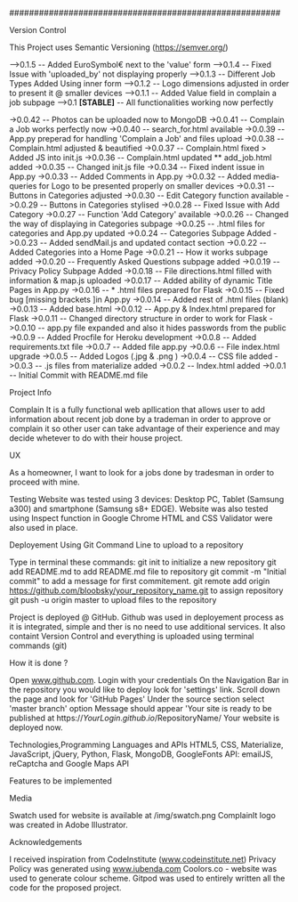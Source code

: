 #######################################################

Version Control

This Project uses Semantic Versioning (https://semver.org/)

-->0.1.5 -- Added EuroSymbol€ next to the 'value' form
-->0.1.4 -- Fixed Issue with 'uploaded_by' not displaying properly
-->0.1.3 -- Different Job Types Added Using inner form
-->0.1.2 -- Logo dimensions adjusted in order to present it @ smaller devices
-->0.1.1 -- Added Value field in complain a job subpage
-->0.1 <strong>[STABLE]</strong> -- All functionalities working now perfectly 

->0.0.42 -- Photos can be uploaded now to MongoDB
->0.0.41 -- Complain a Job works perfectly now
->0.0.40 -- search_for.html available
->0.0.39 -- App.py preperad for handling 'Complain a Job' and files upload
->0.0.38 -- Complain.html adjusted & beautified
->0.0.37 -- Complain.html fixed > Added JS into init.js
->0.0.36 -- Complain.html updated ** add_job.html added
->0.0.35 -- Changed init.js file
->0.0.34 -- Fixed indent issue in App.py
->0.0.33 -- Added Comments in App.py
->0.0.32 -- Added media-queries for Logo to be presented properly on smaller devices
->0.0.31 -- Buttons in Categories adjusted
->0.0.30 -- Edit Category function available
->0.0.29 -- Buttons in Categories stylised
->0.0.28 -- Fixed Issue with Add Category
->0.0.27 -- Function 'Add Category' available
->0.0.26 -- Changed the way of displaying in Categories subpage
->0.0.25 -- .html files for categories and App.py updated
->0.0.24 -- Categories Subpage Added
->0.0.23 -- Added sendMail.js and updated contact section
->0.0.22 -- Added Categories into a Home Page
->0.0.21 -- How it works subpage added
->0.0.20 -- Frequently Asked Questions subpage added
->0.0.19 -- Privacy Policy Subpage Added
->0.0.18 -- File directions.html filled with information & map.js uploaded
->0.0.17 -- Added ability of dynamic Title Pages in App.py
->0.0.16 -- * .html files prepared for Flask
->0.0.15 -- Fixed bug [missing brackets ]in App.py 
->0.0.14 -- Added rest of .html files (blank)
->0.0.13 -- Added base.html
->0.0.12 -- App.py & Index.html prepared for Flask
->0.0.11 -- Changed directory structure in order to work for Flask
->0.0.10 -- app.py file expanded and also it hides passwords from the public
->0.0.9 -- Added Procfile for Heroku development
->0.0.8 -- Added requirements.txt file
->0.0.7 -- Added file app.py
->0.0.6 -- File index.html upgrade
->0.0.5 -- Added Logos (.jpg & .png )
->0.0.4 -- CSS file added
->0.0.3 -- .js files from materialize added
->0.0.2 -- Index.html added
->0.0.1 -- Initial Commit with README.md file

Project Info

Complain It is a fully functional web apllication that allows user to add information about recent job done by a trademan in order to approve or complain it so other user can take advantage of their experience and may decide whetever to do with their house project.

UX

As a homeowner, I want to look for a jobs done by tradesman in order to proceed with mine.


Testing
Website was tested using 3 devices: Desktop PC, Tablet (Samsung a300) and smartphone (Samsung s8+ EDGE). Website was also tested using Inspect function in Google Chrome
HTML and CSS Validator were also used in place.


Deployement
Using Git Command Line to upload to a repository

Type in terminal these commands:
git init to initialize a new repository
git add README.md to add README.md file to repository
git commit -m "Initial commit" to add a message for first commitement.
git remote add origin https://github.com/bloobsky/your_repository_name.git to assign repository
git push -u origin master to upload files to the repository


Project is deployed @ GitHub.
Github was used in deployement process as it is integrated, simple and ther is no need to use additional services.
It also containt Version Control and everything is uploaded using terminal commands (git)

How it is done ?

Open www.github.com.
Login with your credentials
On the Navigation Bar in the repository you would like to deploy look for 'settings' link.
Scroll down the page and look for 'GitHub Pages'
Under the source section select 'master branch' option
Message should appear 'Your site is ready to be published at https://$YourLogin.github.io/$RepositoryName/
Your website is deployed now.

Technologies,Programming Languages and APIs
HTML5, CSS, Materialize, JavaScript, jQuery, Python, Flask, MongoDB, GoogleFonts
API: emailJS, reCaptcha and Google Maps API

Features to be implemented


Media

Swatch used for website is available at /img/swatch.png
ComplainIt logo was created in Adobe Illustrator.

Acknowledgements

I received inspiration from CodeInstitute (www.codeinstitute.net)
Privacy Policy was generated using www.iubenda.com
Coolors.co - website was used to generate colour scheme.
Gitpod was used to entirely written all the code for the proposed project.